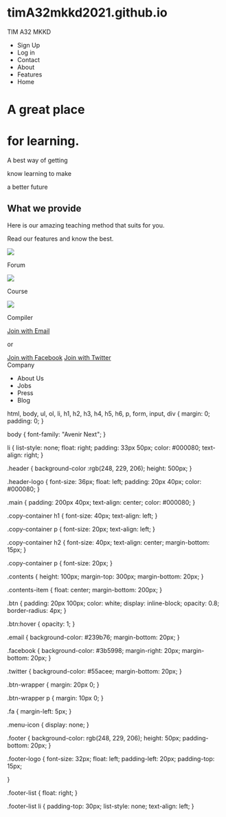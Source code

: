 # timA32mkkd2021.github.io
<html>
  <head>
    <meta charset="utf-8">
    <meta name="viewport" content="width=device-width, initial-scale=1.0">
    <title>IM A32 MKKD</title>
    <link rel="stylesheet" href="projek.css">
    <link rel="stylesheet" href="respon.css">
  </head>
  <body>
    <div class="header">
      <div class="header-logo">TIM A32 MKKD</div>
      <div class="header-list">
        <ul>
          <li>Sign Up</li>
          <li>Log in</li>
          <li>Contact</li>
          <li>About</li>
          <li>Features</li>
          <li>Home</li>
        </ul>
      </div>
      <div class="main">
        <div class="copy-container">
          <h1>A great place</h1>
          <h1>for learning.</h1>
          <p>A best way of getting</p>
          <p>know learning to make</p>
          <p>a better future</p>
        </div>
        <div class="contents">
          <h2>What we provide</h2>
          <p>Here is our amazing teaching method that suits for you.</p>
          <p>Read our features and know the best.</p>
          </div>
          <div class="contents-item">
              <img src="https://s3-ap-northeast-1.amazonaws.com/progate/shared/images/lesson/html/study/html.svg">
            <p>Forum</p>
            </div>
          <div class="contents-item">
              <img src="https://s3-ap-northeast-1.amazonaws.com/progate/shared/images/lesson/html/study/php.svg">
            <p>Course</p>
            </div>
          <div class="contents-item">
            <img src="https://s3-ap-northeast-1.amazonaws.com/progate/shared/images/lesson/html/study/php.svg">
            <p>Compiler</p>
            </div>
            <div class="btn-wrapper">
              <div>
              <a href="#"class="btn email">Join with Email</a>
              <p>or</p>
              <a href="#"class= "btn facebook">Join with Facebook</a>
              <a href="#"class= "btn twitter">Join with Twitter</a>
              </div>  
              <a href="#"class="menu-icon">
                <span class="fa fa-bars"></span>
              </a>   
              <div class="footer">
                <div class="footer-logo">Company</div>
                <div class="footer-list">
                  <ul>
                    <li>About Us</li>
                    <li>Jobs</li>
                    <li>Press</li>
                    <li>Blog</li>
                  </ul> 
              </div>
              <footer>
              </footer>
            </div>
            </body>
        
html, body,
ul, ol, li,
h1, h2, h3, h4, h5, h6, p,
form, input, div {
  margin: 0;
  padding: 0;
}

body {
  font-family: "Avenir Next";
}

li {
  list-style: none;
  float: right;
  padding: 33px 50px;
  color: #000080;
  text-align: right;
}

.header {
  background-color :rgb(248, 229, 206);
  height: 500px;
}

.header-logo {
  font-size: 36px;
  float: left;
  padding: 20px 40px;
  color: #000080;
}

.main {
  padding: 200px 40px;
  text-align: center;
  color: #000080;
}

.copy-container h1 {
  font-size: 40px;
  text-align: left;
}

.copy-container p {
  font-size: 20px;
  text-align: left;
}

.copy-container h2 {
  font-size: 40px;
  text-align: center;
  margin-bottom: 15px;
}

.copy-container p {
  font-size: 20px;
}

.contents {
  height: 100px;
  margin-top: 300px;
  margin-bottom: 20px;
}

.contents-item {
  float: center;
  margin-bottom: 200px;
}

.btn {
  padding: 20px 100px;
  color: white;
  display: inline-block;
  opacity: 0.8;
  border-radius: 4px;
}

.btn:hover {
  opacity: 1;
}

.email {
  background-color: #239b76;
  margin-bottom: 20px;
}

.facebook {
  background-color: #3b5998;
  margin-right: 20px;
  margin-bottom: 20px;
}

.twitter {
  background-color: #55acee;
  margin-bottom: 20px;
}

.btn-wrapper {
  margin: 20px 0;
}

.btn-wrapper p {
 margin: 10px 0;
}

.fa {
  margin-left: 5px;
}

.menu-icon {
  display: none;
}

.footer {
  background-color: rgb(248, 229, 206);
  height: 50px;
  padding-bottom: 20px;
}

.footer-logo {
  font-size: 32px;
  float: left;
  padding-left: 20px;
  padding-top: 15px;
  
}

.footer-list {
  float: right;
}

.footer-list li {
  padding-top: 30px;
  list-style: none;
  text-align: left;
}





